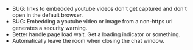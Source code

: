 * BUG: links to embedded youtube videos don't get captured and don't open in the default browser.
* BUG: Embedding a youtube video or image from a non-https url generates a security warning.
* Better handle page load wait. Get a loading indicator or something.
* Automatically leave the room when closing the chat window.
